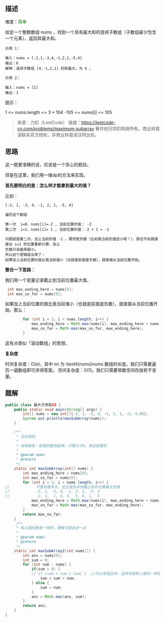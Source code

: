 ## 描述

难度：<span style="color:green">简单</span>

 给定一个整数数组 nums ，找到一个具有最大和的连续子数组（子数组最少包含一个元素），返回其最大和。

```
示例 1：

输入：nums = [-2,1,-3,4,-1,2,1,-5,4]
输出：6
解释：连续子数组 [4,-1,2,1] 的和最大，为 6 。
```



```
示例 2：

输入：nums = [1]
输出：1
```

 


提示：

1 <= nums.length <= 3 * 104
-105 <= nums[i] <= 105

> 来源：力扣（LeetCode）
> 链接：https://leetcode-cn.com/problems/maximum-subarray
> 著作权归领扣网络所有。商业转载请联系官方授权，非商业转载请注明出处。

## 思路

这一题更准确的说，应该是一个贪心的题目。

但是在这里，我们用一维dp的方法来实现。

**首先要明白的是：怎么样才能拿到最大的值？**

比如：

```
[-2, 1, -3, 4, -1, 2, 1, -5, 4]

遍历这个数组

第一次  i=0，nums[i]=-2 , 当前位置的值： -2
第二次  i=1，nums[i]= 1 , 当前位置的值：-2 + 1 = -1  

问题就是第二次，加上当前的值 -1 ，既然是负数（比如我当前的值还小呢！），那还不如我直接出 i=1 的位置重新计算，加上
负数只会越来越小。
所以这个逻辑就出来了：
如果加上当前位置的值比我当前值小（也就是前面是负数），就直接从当前位置开始。
```

**整合一下思路：**

我们用一个变量记录截止到当前位置最大值、

```java
 int max_ending_here = nums[0];
 int max_so_far = nums[0];
```

如果加上当前位置的值比我当前值小（也就是前面是负数），就直接从当前位置开始，那么：

```java
        for (int i = 1; i < nums.length; i++) {
            max_ending_here = Math.max(nums[i], max_ending_here + nums[i]);
            max_so_far = Math.max(max_so_far, max_ending_here);
        }
```

这有点类似「滚动数组」的思想。

**复杂度**

时间复杂度：O(n)，其中 nn 为 \textit{nums}nums 数组的长度。我们只需要遍历一遍数组即可求得答案。
空间复杂度：O(1)。我们只需要常数空间存放若干变量。

## 题解

```java
public class 最大子序和53 {
    public static void main(String[] args) {
        int[] nums = new int[]{-2, 1, -3, 4, -1, 2, 1, -5, 4,99};
        System.out.println(maxSubArray(nums));
    }

    /**
     * 动态规划
     *
     * 规律就是：前面的数加起来，只要大于0，肯定是要的
     *
     * @param nums
     * @return
     */
    static int maxSubArray(int[] nums) {
        int max_ending_here = nums[0];
        int max_so_far = nums[0];
        for (int i = 1; i < nums.length; i++) {
//            不管前面多长，反正我告诉你截止到你位置最大的值
//            -2, 1, -3, 4, -1, 2, 1, -5, 4
//            -2, 1,  1, 4, 3,  5, 6, 1,  5
            max_ending_here = Math.max(nums[i], max_ending_here + nums[i]);
            max_so_far = Math.max(max_so_far, max_ending_here);
        }
        return max_so_far;
    }
     /**
     * 和上面的都是一样的，理解可能会好一点
     *
     * @param nums
     * @return
     */
    static int maxSubArray2(int nums[]) {
        int ans = nums[0];
        int sum = 0;
        for (int num : nums) {
            if(sum > 0) { 
            // if (sum + num > num) {  //可以写成这样，这样写就和上面的一样思想了
                sum = sum + num;
            } else {
                sum = num;
            }
            ans = Math.max(ans, sum);
        }
        return ans;
    }
}
```